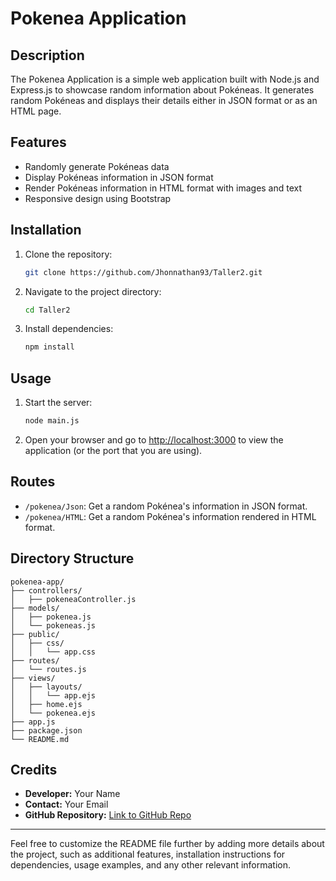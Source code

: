 # Pokenea Application

## Description
The Pokenea Application is a simple web application built with Node.js and Express.js to showcase random information about Pokéneas. It generates random Pokéneas and displays their details either in JSON format or as an HTML page.

## Features
- Randomly generate Pokéneas data
- Display Pokéneas information in JSON format
- Render Pokéneas information in HTML format with images and text
- Responsive design using Bootstrap

## Installation
1. Clone the repository:
   ```bash
   git clone https://github.com/Jhonnathan93/Taller2.git
   ```
2. Navigate to the project directory:
   ```bash
   cd Taller2
   ```
3. Install dependencies:
   ```bash
   npm install
   ```

## Usage
1. Start the server:
   ```bash
   node main.js
   ```
2. Open your browser and go to [http://localhost:3000](http://localhost:3000) to view the application (or the port that you are using).

## Routes
- `/pokenea/Json`: Get a random Pokénea's information in JSON format.
- `/pokenea/HTML`: Get a random Pokénea's information rendered in HTML format.

## Directory Structure
```
pokenea-app/
├── controllers/
│   ├── pokeneaController.js
├── models/
│   ├── pokenea.js
│   └── pokeneas.js
├── public/
│   ├── css/
│   │   └── app.css
├── routes/
│   └── routes.js
├── views/
│   ├── layouts/
│   │   └── app.ejs
│   ├── home.ejs
│   └── pokenea.ejs
├── app.js
├── package.json
└── README.md
```

## Credits
- **Developer:** Your Name
- **Contact:** Your Email
- **GitHub Repository:** [Link to GitHub Repo](https://github.com/your-username/pokenea-app)

---

Feel free to customize the README file further by adding more details about the project, such as additional features, installation instructions for dependencies, usage examples, and any other relevant information.
